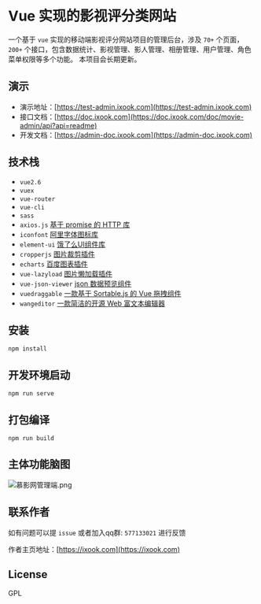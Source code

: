 # Vue 实现的影视评分类网站

一个基于 `vue` 实现的移动端影视评分网站项目的管理后台，涉及 `70+` 个页面，`200+` 个接口，包含数据统计、影视管理、影人管理、相册管理、用户管理、角色菜单权限等多个功能。
本项目会长期更新。

## 演示
- 演示地址：[https://test-admin.ixook.com](https://test-admin.ixook.com)  
- 接口文档：[https://doc.ixook.com](https://doc.ixook.com/doc/movie-admin/api?api=readme)
- 开发文档：[https://admin-doc.ixook.com](https://admin-doc.ixook.com)

## 技术栈
- `vue2.6`
- `vuex`
- `vue-router`
- `vue-cli`
- `sass`
- `axios.js` [基于 promise 的 HTTP 库](https://www.kancloud.cn/yunye/axios/234845) 
- `iconfont` [阿里字体图标库](https://www.iconfont.cn/)
- `element-ui` [饿了么UI组件库](https://element.eleme.cn) 
- `cropperjs` [图片裁剪插件](https://github.com/fengyuanchen/cropperjs)
- `echarts` [百度图表插件](https://echarts.apache.org/zh/index.html)
- `vue-lazyload` [图片懒加载插件](https://github.com/hilongjw/vue-lazyload)
- `vue-json-viewer` [json 数据预览组件](https://github.com/chenfengjw163/vue-json-viewer)
- `vuedraggable` [一款基于 Sortable.js 的 Vue 拖拽组件](https://github.com/SortableJS/Vue.Draggable)
- `wangeditor` [一款简洁的开源 Web 富文本编辑器](https://www.wangeditor.com)

## 安装
```
npm install
```

## 开发环境启动
```
npm run serve
```

## 打包编译
```
npm run build
```

## 主体功能脑图
![慕影网管理端.png](https://note-file.ixook.com/FvOUclSznH8_FrRFh7-SPvssXLBg)


## 联系作者
如有问题可以提 `issue` 或者加入qq群: `577133021` 进行反馈

作者主页地址：[https://ixook.com](https://ixook.com)


## License
GPL
